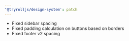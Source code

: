 ```yaml
---
'@tryrolljs/design-system': patch
---
```


- Fixed sidebar spacing
- Fixed padding calculation on buttons based on borders
- Fixed footer v2 spacing

